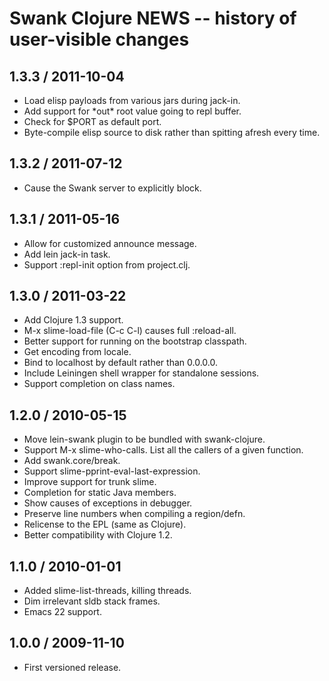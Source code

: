 # Swank Clojure NEWS -- history of user-visible changes

## 1.3.3 / 2011-10-04

* Load elisp payloads from various jars during jack-in.
* Add support for \*out\* root value going to repl buffer.
* Check for $PORT as default port.
* Byte-compile elisp source to disk rather than spitting afresh every time.

## 1.3.2 / 2011-07-12

* Cause the Swank server to explicitly block.

## 1.3.1 / 2011-05-16

* Allow for customized announce message.
* Add lein jack-in task.
* Support :repl-init option from project.clj.

## 1.3.0 / 2011-03-22

* Add Clojure 1.3 support.
* M-x slime-load-file (C-c C-l) causes full :reload-all.
* Better support for running on the bootstrap classpath.
* Get encoding from locale.
* Bind to localhost by default rather than 0.0.0.0.
* Include Leiningen shell wrapper for standalone sessions.
* Support completion on class names.

## 1.2.0 / 2010-05-15

* Move lein-swank plugin to be bundled with swank-clojure.
* Support M-x slime-who-calls. List all the callers of a given function.
* Add swank.core/break.
* Support slime-pprint-eval-last-expression.
* Improve support for trunk slime.
* Completion for static Java members.
* Show causes of exceptions in debugger.
* Preserve line numbers when compiling a region/defn.
* Relicense to the EPL (same as Clojure).
* Better compatibility with Clojure 1.2.

## 1.1.0 / 2010-01-01

* Added slime-list-threads, killing threads.
* Dim irrelevant sldb stack frames.
* Emacs 22 support.

## 1.0.0 / 2009-11-10

* First versioned release.
